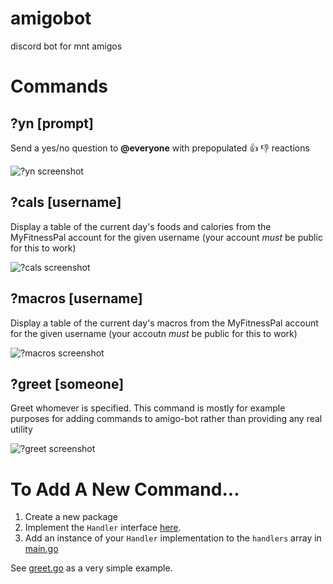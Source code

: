 # amigobot
discord bot for mnt amigos

# Commands
## ?yn [prompt]
Send a yes/no question to **@everyone** with prepopulated 👍 👎 reactions

![?yn screenshot](https://user-images.githubusercontent.com/2359050/38431566-a448d60e-3992-11e8-8f07-0c017d839bbc.png)
## ?cals [username]
Display a table of the current day's foods and calories from the MyFitnessPal account for the given username (your account _must_ be public for this to work)

![?cals screenshot](https://user-images.githubusercontent.com/2359050/38431591-b908c16c-3992-11e8-82a7-2272a7133183.png)
## ?macros [username]
Display a table of the current day's macros from the MyFitnessPal account for the given username (your accoutn _must_ be public for this to work) 

![?macros screenshot](https://user-images.githubusercontent.com/2359050/38431608-c639a45a-3992-11e8-8696-b8e2a9d14e29.png)
## ?greet [someone]
Greet whomever is specified. This command is mostly for example purposes for adding commands to amigo-bot rather than providing any real utility

![?greet screenshot](https://user-images.githubusercontent.com/2359050/38431625-d3920ade-3992-11e8-91d0-3bb0b22d3f99.png)
# To Add A New Command...
1. Create a new package
2. Implement the `Handler` interface [here](handler.go).
3. Add an instance of your `Handler` implementation to the `handlers` array in [main.go](cmd/amigobot/main.go)

See [greet.go](greet/greet.go) as a very simple example.